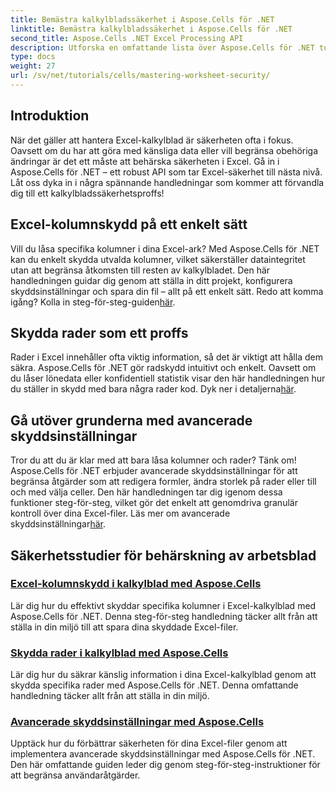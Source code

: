 ```yaml
---
title: Bemästra kalkylbladssäkerhet i Aspose.Cells för .NET
linktitle: Bemästra kalkylbladssäkerhet i Aspose.Cells för .NET
second_title: Aspose.Cells .NET Excel Processing API
description: Utforska en omfattande lista över Aspose.Cells för .NET tutorials. Lär dig att behärska kalkylbladssäkerhet med praktiska, steg-för-steg-guider för Excel-skydd.
type: docs
weight: 27
url: /sv/net/tutorials/cells/mastering-worksheet-security/
---
```

## Introduktion

När det gäller att hantera Excel-kalkylblad är säkerheten ofta i fokus. Oavsett om du har att göra med känsliga data eller vill begränsa obehöriga ändringar är det ett måste att behärska säkerheten i Excel. Gå in i Aspose.Cells för .NET – ett robust API som tar Excel-säkerhet till nästa nivå. Låt oss dyka in i några spännande handledningar som kommer att förvandla dig till ett kalkylbladssäkerhetsproffs!

## Excel-kolumnskydd på ett enkelt sätt  
 Vill du låsa specifika kolumner i dina Excel-ark? Med Aspose.Cells för .NET kan du enkelt skydda utvalda kolumner, vilket säkerställer dataintegritet utan att begränsa åtkomsten till resten av kalkylbladet. Den här handledningen guidar dig genom att ställa in ditt projekt, konfigurera skyddsinställningar och spara din fil – allt på ett enkelt sätt. Redo att komma igång? Kolla in steg-för-steg-guiden[här](./excel-column-protection/).

## Skydda rader som ett proffs  
Rader i Excel innehåller ofta viktig information, så det är viktigt att hålla dem säkra. Aspose.Cells för .NET gör radskydd intuitivt och enkelt. Oavsett om du låser lönedata eller konfidentiell statistik visar den här handledningen hur du ställer in skydd med bara några rader kod. Dyk ner i detaljerna[här](./protecting-rows/).

## Gå utöver grunderna med avancerade skyddsinställningar  
 Tror du att du är klar med att bara låsa kolumner och rader? Tänk om! Aspose.Cells för .NET erbjuder avancerade skyddsinställningar för att begränsa åtgärder som att redigera formler, ändra storlek på rader eller till och med välja celler. Den här handledningen tar dig igenom dessa funktioner steg-för-steg, vilket gör det enkelt att genomdriva granulär kontroll över dina Excel-filer. Läs mer om avancerade skyddsinställningar[här](./advanced-protection-settings/).

## Säkerhetsstudier för behärskning av arbetsblad
### [Excel-kolumnskydd i kalkylblad med Aspose.Cells](./excel-column-protection/)
Lär dig hur du effektivt skyddar specifika kolumner i Excel-kalkylblad med Aspose.Cells för .NET. Denna steg-för-steg handledning täcker allt från att ställa in din miljö till att spara dina skyddade Excel-filer.
### [Skydda rader i kalkylblad med Aspose.Cells](./protecting-rows/)
Lär dig hur du säkrar känslig information i dina Excel-kalkylblad genom att skydda specifika rader med Aspose.Cells för .NET. Denna omfattande handledning täcker allt från att ställa in din miljö.
### [Avancerade skyddsinställningar med Aspose.Cells](./advanced-protection-settings/)
Upptäck hur du förbättrar säkerheten för dina Excel-filer genom att implementera avancerade skyddsinställningar med Aspose.Cells för .NET. Den här omfattande guiden leder dig genom steg-för-steg-instruktioner för att begränsa användaråtgärder.